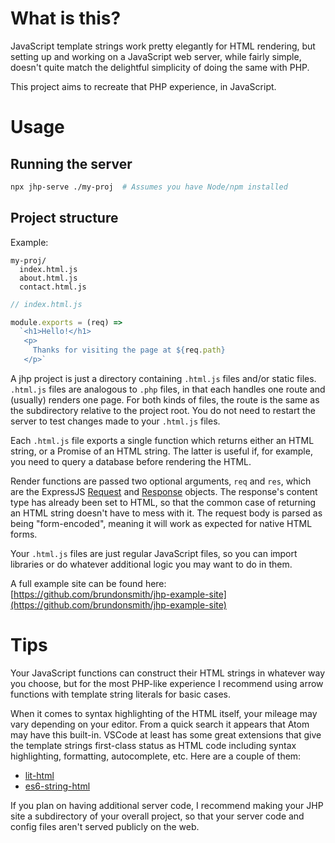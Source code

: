 
# What is this?

JavaScript template strings work pretty elegantly for HTML rendering, but 
setting up and working on a JavaScript web server, while fairly simple, doesn't 
quite match the delightful simplicity of doing the same with PHP.

This project aims to recreate that PHP experience, in JavaScript.

# Usage

## Running the server
```bash
npx jhp-serve ./my-proj  # Assumes you have Node/npm installed
```

## Project structure

Example:
```
my-proj/
  index.html.js
  about.html.js
  contact.html.js
```

```javascript
// index.html.js

module.exports = (req) =>
  `<h1>Hello!</h1>
   <p>
     Thanks for visiting the page at ${req.path}
   </p>`
```

A jhp project is just a directory containing `.html.js` files and/or static 
files. `.html.js` files are analogous to `.php` files, in that each handles one
route and (usually) renders one page. For both kinds of files, the route is the 
same as the subdirectory relative to the project root. You do not need to 
restart the server to test changes made to your `.html.js` files.

Each `.html.js` file exports a single function which returns either an HTML 
string, or a Promise of an HTML string. The latter is useful if, for example,
you need to query a database before rendering the HTML.

Render functions are passed two optional arguments, `req` and `res`, which are 
the ExpressJS [Request](https://expressjs.com/en/4x/api.html#req) and 
[Response](https://expressjs.com/en/4x/api.html#res) objects. The response's 
content type has already been set to HTML, so that the common case of returning 
an HTML string doesn't have to mess with it. The request body is parsed as being
"form-encoded", meaning it will work as expected for native HTML forms.

Your `.html.js` files are just regular JavaScript files, so you can import 
libraries or do whatever additional logic you may want to do in them.

A full example site can be found here: 
[https://github.com/brundonsmith/jhp-example-site](https://github.com/brundonsmith/jhp-example-site)

# Tips

Your JavaScript functions can construct their HTML strings in whatever way you
choose, but for the most PHP-like experience I recommend using arrow functions 
with template string literals for basic cases.

When it comes to syntax highlighting of the HTML itself, your mileage may vary 
depending on your editor. From a quick search it appears that Atom may have this 
built-in. VSCode at least has some great extensions that give the template 
strings first-class status as HTML code including syntax highlighting, 
formatting, autocomplete, etc. Here are a couple of them:

- [lit-html](https://marketplace.visualstudio.com/items?itemName=bierner.lit-html)
- [es6-string-html](https://marketplace.visualstudio.com/items?itemName=Tobermory.es6-string-html)

If you plan on having additional server code, I recommend making your JHP site
a subdirectory of your overall project, so that your server code and config 
files aren't served publicly on the web.